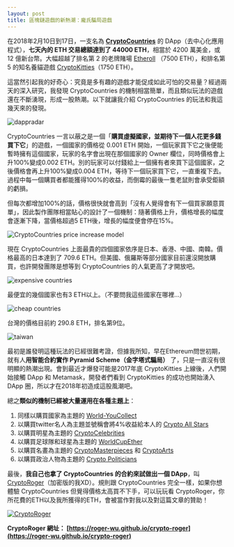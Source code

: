 ```yaml
---
layout: post
title: 區塊鏈遊戲的新熱潮：龐氏騙局遊戲
---
```


在2018年2月10日到17日，一支名為 [**CryptoCountries**](https://cryptocountries.io/) 的 DApp（去中心化應用程式），**七天內的 ETH 交易總額達到了 44000 ETH**，相當於 4200 萬美金，或 12 億新台幣。大幅超越了排名第 2 的老牌賭場 [Etheroll](https://etheroll.com/) （7500 ETH），和排名第 5 的知名養貓遊戲 [CryptoKitties](https://www.cryptokitties.co/)（1750 ETH）。

這當然引起我的好奇心：究竟是多有趣的遊戲才能促成如此可怕的交易量？經過兩天的深入研究，我發現 CryptoCountries 的機制相當簡單，而且類似玩法的遊戲還在不斷湧現，形成一股熱潮。以下就讓我介紹 CryptoCountries 的玩法和我這幾天來的發現。

![dappradar](https://i.imgur.com/9pZvcO8.png)

CryptoCountries 一言以蔽之是一個「**購買虛擬國家，並期待下一個人花更多錢買下它**」的遊戲，一個國家的價格從 0.001 ETH 開始，一個玩家買下它之後便能暫時擁有這個國家，玩家的名字會出現在那個國家的 Owner 欄位，同時價格會上升100%變成0.002 ETH。別的玩家可以付錢給上一個擁有者來買下這個國家，之後價格會再上升100%變成0.004 ETH，等待下一個玩家買下它，一直重複下去。過程中每一個購買者都能獲得100%的收益，而倒霉的最後一隻老鼠則會承受鉅額的虧損。

但每次都增加100%的話，價格很快就會高到「沒有人覺得會有下一個買家願意買單」，因此製作團隊相當貼心的設計了一個機制：隨著價格上升，價格增長的幅度會逐漸下降，當價格超過5 ETH後，增長的幅度便會停在15%。

![CryptoCountries price increase model](https://i.imgur.com/5iOsdOM.png)

現在 CryptoCountries 上面最貴的四個國家依序是日本、香港、中國、南韓。價格最高的日本達到了 709.6 ETH。但美國、俄羅斯等部分國家目前還沒開放購買，也許開發團隊是想等到 CryptoCountries 的人氣更高了才開放吧。

![expensive countries](https://i.imgur.com/lop42Zv.png)

最便宜的幾個國家也有3 ETH以上。（不要問我這些國家在哪裡...）

![cheap countries](https://i.imgur.com/vc7VGgR.png)

台灣的價格目前約 290.8 ETH，排名第9位。

![taiwan](https://i.imgur.com/OLISr2d.png)

最初是誰發明這種玩法的已經很難考證，但據我所知，早在Ethereum問世初期，就有人**用智能合約實作 Pyramid Scheme（金字塔式騙局）** 了，只是一直沒有很明顯的熱潮出現。會到最近才爆發可能是2017年底 CryptoKitties 上線後，人們開始接觸 DApp 和 Metamask，開發者們看到 CryptoKitties 的成功也開始湧入 DApp 圈，所以才在2018年初造成這股風潮吧。

總之**類似的機制已經被大量運用在各種主題上**：
1. 同樣以購買國家為主題的 [World-YouCollect](http://world.youcollect.co/#/marketplace)
2. 以購買twitter名人為主題並號稱會將4%收益給本人的 [Crypto All Stars](https://cryptoallstars.co)
3. 以購買明星為主題的 [CryptoCelebrities](https://www.cryptocelebrities.co)
4. 以購買足球隊和球星為主題的 [WorldCupEther](https://worldcupether.com)
5. 以購買名畫為主題的 [CryptoMasterpieces](https://www.cryptomasterpieces.com) 和 [CryptoArts](https://www.cryptoarts.co/)
6. 以購買政治人物為主題的 [Crypto Politicians](https://cryptopoliticians.co/)

最後，**我自己也拿了 CryptoCountries 的合約來試做出一個 DApp**，叫 [CryptoRoger](https://roger-wu.github.io/crypto-roger/index.html)（加密版的我XD）。規則跟 CryptoCountries 完全一樣，如果你想體驗 CryptoCountries 但覺得價格太高買不下手，可以玩玩看 CryptoRoger，你所花費的ETH以及我所獲得的ETH，會被當作對我以及對這篇文章的贊助！

[![CryptoRoger](https://i.imgur.com/wBNGkR7.png)](https://roger-wu.github.io/crypto-roger)

**CryptoRoger 網址： [https://roger-wu.github.io/crypto-roger](https://roger-wu.github.io/crypto-roger)**
